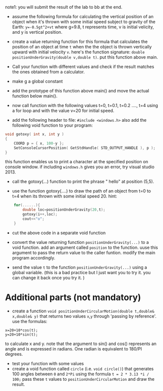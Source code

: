 note1: you will submit the result of the lab to bb at the end. 

- assume the following formula for calculating the vertical position of an object when it's thrown with some initial speed subject to gravity of the Earth:
`y=-0.5gt^2+vt` where g=9.8, t represents time, v is initial velicity, and y is vertical position. 

- create a value returning function for this formula that calculates the position of an object at time `t` when the the object is thrown vertically upward with initial velocity `v`. here's the function signature: `double positionUnderGravity(double v,double t)`. put this function above main.

- Call your function with different values and check if the result matches the ones obtained from a calculator.
- make g a  global constant 
- add the prototype of this function above main()  and move  the actual function below main(). 

- now call function with the following values t=0, t=0.1, t=0.2 ...., t=4 using a for loop and with the value v=20 for initial speed. 

- add the following header to file:
`#include <windows.h>`
also add the following void function to your program:
```cpp
void gotoxy( int x, int y )
{
    COORD p = { x, 100-y };
    SetConsoleCursorPosition( GetStdHandle( STD_OUTPUT_HANDLE ), p );
}
```
this function enables us to print a character at the specified position on console window.
if including `windows.h` gives you an error, try visual studio 2013.

- call the gotoxy(...) function to print the phrase " hello" at position (5,5). 

- use the function gotoxy(....)  to draw the path of an object from t=0 to t=4 when its thrown with some initial speed 20. 
hint:
```cpp
	for(......){
		double loc=positionUnderGravity(20,t);
		gotoxy(i++,loc); 
		cout<<"o";
	}
```
- cut  the above code in a separate void function 
- convert the value returning function `positionUnderGravity(...)` to a void function.  add an argument called `position` to the function. uuse this argument to pass the return value to the caller funtion. modify the main program accordingly.

- send the value `t` to the function `positionUnderGravity(...)` using a global variable. (this is a bad practice but I just want you to try it. you can change it back once you try it. )

Additional parts (not mandatory)
=============
- create a function `void positionUnderCircularMotion(double t,double& x,double& y)` that returns two values `x`,`y` through 'passing by reference'. 
use the formulas:
```
x=20+10*cos(t);
y=20+10*sin(t); 
```
to calculate x and y. 
note that the argument to sin() and cos() represents an angle and is expressed in radians.
One radian is equivalent to 180/PI degrees. 

- test your function with some values
- create a void function called `circle` (i.e. `void circle()`) that generates 100 angles between `0` and `2*Pi` using the formula
`t = 2 * 3.13 *i / 100;`
pass these `t` values to `positionUnderCircularMotion` and draw the result. 

